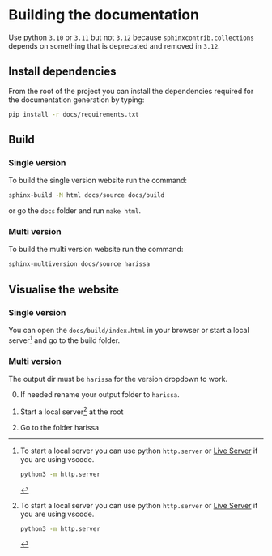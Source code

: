 # Building the documentation

Use python `3.10` or `3.11` but not `3.12` because `sphinxcontrib.collections`
depends on something that is deprecated and removed in `3.12`.

## Install dependencies

From the root of the project you can install the dependencies required for the 
documentation generation by typing:

```bash
pip install -r docs/requirements.txt
```

## Build

### Single version

To build the single version website run the command:

```bash
sphinx-build -M html docs/source docs/build
```

or go the `docs` folder and run `make html`.

### Multi version

To build the multi version website run the command:

```bash
sphinx-multiversion docs/source harissa
```

## Visualise the website

### Single version

You can open the `docs/build/index.html` in your browser or start a local server[^1]
and go to the build folder.

### Multi version

The output dir must be `harissa` for the version dropdown to work.

0. If needed rename your output folder to `harissa`.

1. Start a local server[^1] at the root


2. Go to the folder harissa


[^1]: To start a local server you can use python `http.server` or [Live Server](https://marketplace.visualstudio.com/items?itemName=ritwickdey.LiveServer) if you are using vscode.
    
    ```bash
    python3 -m http.server
    ```
